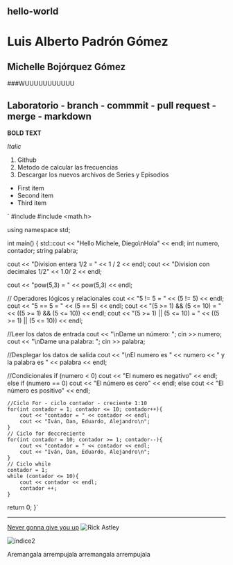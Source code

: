 ## hello-world
# Luis Alberto Padrón Gómez
## Michelle Bojórquez Gómez
###WUUUUUUUUUUU
## Laboratorio - branch - commmit - pull request - merge - markdown

**BOLD TEXT**

*Italic*

1. Github
2. Metodo de calcular las frecuencias
3. Descargar los nuevos archivos de Series y Episodios

- First item
- Second item
- Third item

 `
#include <iostream>
#include <math.h>

using namespace std;

int main()
{
   std::cout << "Hello Michele, Diego\nHola"  << endl; 
   int numero, contador;
   string palabra; 
   
   cout << "Division entera 1/2 = " << 1 / 2 << endl;
   cout << "Division con decimales 1/2" << 1.0/ 2 << endl;
   
   cout << "pow(5,3) = " << pow(5,3) << endl;
   
   // Operadores lógicos y relacionales
   cout << "5 != 5 = " << (5 != 5) << endl;
   cout << "5 == 5 = " << (5 == 5) << endl;
   cout << "(5 >= 1) && (5 <= 10) = " << ((5 >= 1) && (5 <= 10)) << endl;
   cout << "(5 >= 1) || (5 <= 10) = " << ((5 >= 1) || (5 <= 10)) << endl;

   
   //Leer los datos de entrada
   cout << "\nDame un número: ";
   cin >> numero;
   cout << "\nDame una palabra: ";
   cin >> palabra;
   
   //Desplegar los datos de salida
   cout << "\nEl numero es " << numero << 
   " y la palabra es " << palabra << endl;
   
   //Condicionales
    if (numero < 0)
        cout << "El numero es negativo" << endl;
    else if (numero == 0)
        cout << "El número es cero" << endl;
    else 
        cout << "El número es positivo" << endl;
        
    //Ciclo For - ciclo contador - creciente 1:10
    for(int contador = 1; contador <= 10; contador++){
        cout << "contador = " << contador << endl;
        cout << "Iván, Dan, Eduardo, Alejandro\n";
    }
    // Ciclo for deccreciente
    for(int contador = 10; contador >= 1; contador--){
        cout << "contador = " << contador << endl;
        cout << "Iván, Dan, Eduardo, Alejandro\n";
    }
    // Ciclo while
    contador = 1;
    while (contador <= 10){
        cout << contador << endl;
        contador ++;
    }
   return 0;
}`
  
---
[Never gonna give you up](https://www.youtube.com/watch?v=dQw4w9WgXcQ)
![Rick Astley](índice2.jpg)

![índice2](https://user-images.githubusercontent.com/88898135/144460024-f71836cd-abd8-4d37-b6a9-61e96a91ed28.jpg)


Aremangala arrempujala arremangala arrempujala


